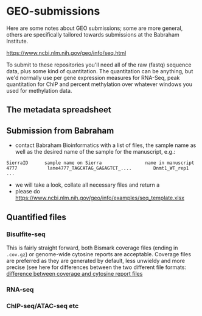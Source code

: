 # GEO-submissions

Here are some notes about GEO submissions; some are more general, others are specifically tailored towards submissions at the Babraham Institute.

https://www.ncbi.nlm.nih.gov/geo/info/seq.html


To submit to these repositories you'll need all of the raw (fastq) sequence data, plus some kind of quantitation.  The quantitation can be anything, but we'd normally use per gene expression measures for RNA-Seq, peak quantitation for ChIP and percent methylation over whatever windows you used for methylation data.

## The metadata spreadsheet

## Submission from Babraham

- contact Babraham Bioinformatics with a list of files, the sample name as well as the desired name of the sample for the manuscript, e.g.:

```
SierraID      sample name on Sierra                name in manuscript
4777           lane4777_TAGCATAG_GAGAGTCT_....        Dnmt1_WT_rep1
...
```

- we will take a look, collate all necessary files and return a 
- please do 
https://www.ncbi.nlm.nih.gov/geo/info/examples/seq_template.xlsx

## Quantified files

### Bisulfite-seq 

This is fairly straight forward, both Bismark coverage files (ending in `.cov.gz`) or genome-wide cytosine reports are acceptable. Coverage files are preferred as they are generated by default, less unwieldy and more precise (see here for differences between the two different file formats: [difference between coverage and cytosine report files](https://github.com/FelixKrueger/Bismark/blob/master/Docs/FAQ.md#context-changediscrepancy-between-bismark-coverage-and-genome-wide-cytosine-reports)

### RNA-seq

### ChIP-seq/ATAC-seq etc

